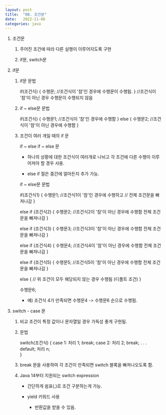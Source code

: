 ```yaml
---
layout: post
title:  "08. 조건문"
date:   2022-11-06
categories: java
---
```

1. 조건문

    1) 주어진 조건에 따라 다른 실행이 이루어지도록 구현

    2) if문, switch문

2. if문

    1) if문 문법


        if(조건식) {
            수행문;         //조건식이 '참'인 경우에 수행문이 수행됨.
        }                  //조건식이 '참'이 아닌 경우 수행문이 수행되지 않음


    2) if ~ else문 문법


        if(조건식) {
            수행문1;            //조건식이 '참'인 경우에 수행함
        }
        else {
            수행문2;            //조건식이 '참'이 아닌 경우에 수행함 
        }


    3) 조건이 여러 개일 때의 if 문

        if ~  else if ~ else 문 

        - 하나의 상황에 대한 조건식이 여러개로 나뉘고
          각 조건에 다른 수행이 이루어져야 할 경우 사용.

        - else if 절은 중간에 얼마든지 추가 가능.



        if ~ else문 문법
        
        if(조건식1) {
            수행문1;            //조건식1이 '참'인 경우에 수행하고
                               // 전체 조건문을 빠져나감
        }


        else if (조건식2) {
            수행문2;            //조건식2이 '참'이 아닌 경우에 수행함 전체 조건문을 빠져나감
        }   


        else if (조건식3) {
            수행문3;            //조건식3이 '참'이 아닌 경우에 수행함 전체 조건문을 빠져나감
        }   


        else if (조건식4) {
            수행문4;            //조건식4이 '참'이 아닌 경우에 수행함 전체 조건문을 빠져나감
        }   


        else if (조건식5) {
            수행문5;            //조건식5이 '참'이 아닌 경우에 수행함 전체 조건문을 빠져나감
        }   


        else {
            // 위 조건이 모두 해당되지 않는 경우 수행됨 (디폴트 조건)
        }


        수행문6;   
        
        - 예) 조건식 4가 만족되면 수행문4 -> 수행문6 순으로 수행됨.

3. switch - case 문

    1) 비교 조건이 특정 값이나 문자열일 경우 가독성 좋게 구현됨.

    2) 문법


        switch(조건식) {
            case 1:
                처리 1;
                break;
            case 2: 
                처리 2;
                break;
                .
                .
                .
            default;
                처리 n;  
        }


    3) break 문을 사용하여 각 조건이 만족되면 switch 블록을 빠져나오도록 함.

    4) Java 14부터 지원되는 switch expression

        - 간단하게 쉼표(,)로 조건 구분하는게 가능.

        - yield 키워드 사용

            - 반환값을 받을 수 있음.
            